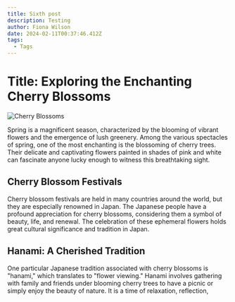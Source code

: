 ```yaml
---
title: Sixth post
description: Testing
author: Fiona Wilson
date: 2024-02-11T00:37:46.412Z
tags:
  - Tags
---
```

# Title: Exploring the Enchanting Cherry Blossoms

![Cherry Blossoms](https://example.com/images/cherry-blossoms.jpg)

Spring is a magnificent season, characterized by the blooming of vibrant flowers and the emergence of lush greenery. Among the various spectacles of spring, one of the most enchanting is the blossoming of cherry trees. Their delicate and captivating flowers painted in shades of pink and white can fascinate anyone lucky enough to witness this breathtaking sight. 

## Cherry Blossom Festivals

Cherry blossom festivals are held in many countries around the world, but they are especially renowned in Japan. The Japanese people have a profound appreciation for cherry blossoms, considering them a symbol of beauty, life, and renewal. The celebration of these ephemeral flowers holds great cultural significance and tradition in Japan.

## Hanami: A Cherished Tradition

One particular Japanese tradition associated with cherry blossoms is "hanami," which translates to "flower viewing." Hanami involves gathering with family and friends under blooming cherry trees to have a picnic or simply enjoy the beauty of nature. It is a time of relaxation, reflection,